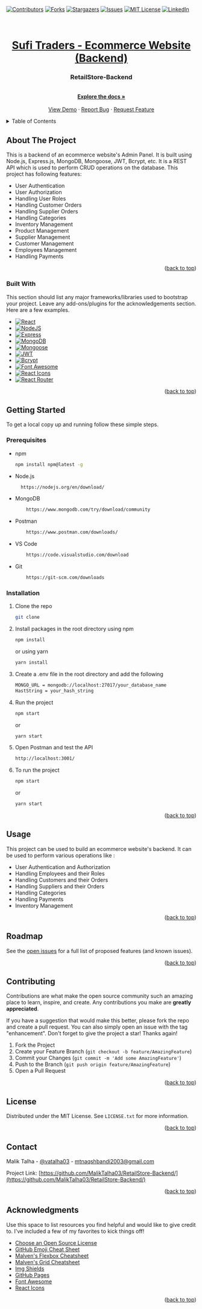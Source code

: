 <!-- Improved compatibility of back to top link: See: https://github.com/MalikTalha03/RetailStore-Backend/pull/73 -->

<a name="readme-top"></a>

[![Contributors][contributors-shield]][contributors-url]
[![Forks][forks-shield]][forks-url]
[![Stargazers][stars-shield]][stars-url]
[![Issues][issues-shield]][issues-url]
[![MIT License][license-shield]][license-url]
[![LinkedIn][linkedin-shield]][linkedin-url]

<br />
<div align="center">
  <a href="https://github.com/MalikTalha03/RetailStore-Backend">
    <h1 align="center">Sufi Traders - Ecommerce Website (Backend) </h1>
  </a>

  <h3 align="center">RetailStore-Backend</h3>

  <p align="center">
    <br />
    <a href="https://github.com/MalikTalha03/RetailStore-Backend"><strong>Explore the docs »</strong></a>
    <br />
    <br />
    <a href="https://github.com/MalikTalha03/RetailStore-Backend">View Demo</a>
    ·
    <a href="https://github.com/MalikTalha03/RetailStore-Backend/issues">Report Bug</a>
    ·
    <a href="https://github.com/MalikTalha03/RetailStore-Backend/issues">Request Feature</a>
  </p>
</div>

<!-- TABLE OF CONTENTS -->
<details>
  <summary>Table of Contents</summary>
  <ol>
    <li>
      <a href="#about-the-project">About The Project</a>
      <ul>
        <li><a href="#built-with">Built With</a></li>
      </ul>
    </li>
    <li>
      <a href="#getting-started">Getting Started</a>
      <ul>
        <li><a href="#prerequisites">Prerequisites</a></li>
        <li><a href="#installation">Installation</a></li>
      </ul>
    </li>
    <li><a href="#usage">Usage</a></li>
    <li><a href="#roadmap">Roadmap</a></li>
    <li><a href="#contributing">Contributing</a></li>
    <li><a href="#license">License</a></li>
    <li><a href="#contact">Contact</a></li>
    <li><a href="#acknowledgments">Acknowledgments</a></li>
  </ol>
</details>

<!-- ABOUT THE PROJECT -->

## About The Project

This is a backend of an ecommerce website's Admin Panel. It is built using Node.js, Express.js, MongoDB, Mongoose, JWT, Bcrypt, etc. It is a REST API which is used to perform CRUD operations on the database. This project has following features:

- User Authentication
- User Authorization
- Handling User Roles
- Handling Customer Orders
- Handling Supplier Orders
- Handling Categories
- Inventory Management
- Product Management
- Supplier Management
- Customer Management
- Employees Management
- Handling Payments

<p align="right">(<a href="#readme-top">back to top</a>)</p>

### Built With

This section should list any major frameworks/libraries used to bootstrap your project. Leave any add-ons/plugins for the acknowledgements section. Here are a few examples.

- [![React][React.js]][React-url]
- [![NodeJS][Node.js]][Node-url]
- [![Express][Express.js]][Express-url]
- [![MongoDB][MongoDB.js]][MongoDB-url]
- [![Mongoose][Mongoose.js]][Mongoose-url]
- [![JWT][JWT.js]][JWT-url]
- [![Bcrypt][Bcrypt.js]][Bcrypt-url]
- [![Font Awesome][Font-Awesome.js]][Font-Awesome-url]
- [![React Icons][React-Icons.js]][React-Icons-url]
- [![React Router][React-Router.js]][React-Router-url]

<p align="right">(<a href="#readme-top">back to top</a>)</p>

## Getting Started

To get a local copy up and running follow these simple steps.

### Prerequisites

- npm
  ```sh
  npm install npm@latest -g
  ```
- Node.js
  ```sh
    https://nodejs.org/en/download/
  ```
- MongoDB
  ```sh
      https://www.mongodb.com/try/download/community
  ```
- Postman
  ```sh
      https://www.postman.com/downloads/
  ```
- VS Code
  ```sh
      https://code.visualstudio.com/download
  ```
- Git
  ```sh
      https://git-scm.com/downloads
  ```

### Installation

1. Clone the repo
   ```sh
   git clone
   ```
2. Install packages in the root directory
   using npm
   ```sh
   npm install
   ```
   or using yarn
   ```sh
   yarn install
   ```
3. Create a .env file in the root directory and add the following
   ```sh
   MONGO_URL = mongodb://localhost:27017/your_database_name
   HastString = your_hash_string
   ```
4. Run the project
   ```sh
   npm start
   ```
   or
   ```sh
   yarn start
   ```
5. Open Postman and test the API
   ```sh
   http://localhost:3001/
   ```
6. To run the project
   ```sh
   npm start
   ```
   or
   ```sh
   yarn start
   ```

<p align="right">(<a href="#readme-top">back to top</a>)</p>

## Usage

This project can be used to build an ecommerce website's backend. It can be used to perform various operations like :

- User Authentication and Authorization
- Handling Employees and their Roles
- Handling Customers and their Orders
- Handling Suppliers and their Orders
- Handling Categories
- Handling Payments
- Inventory Management

<p align="right">(<a href="#readme-top">back to top</a>)</p>

<!-- ROADMAP -->

## Roadmap

See the [open issues](https://github.com/MalikTalha03/RetailStore-Backend/issues) for a full list of proposed features (and known issues).

<p align="right">(<a href="#readme-top">back to top</a>)</p>

<!-- CONTRIBUTING -->

## Contributing

Contributions are what make the open source community such an amazing place to learn, inspire, and create. Any contributions you make are **greatly appreciated**.

If you have a suggestion that would make this better, please fork the repo and create a pull request. You can also simply open an issue with the tag "enhancement".
Don't forget to give the project a star! Thanks again!

1. Fork the Project
2. Create your Feature Branch (`git checkout -b feature/AmazingFeature`)
3. Commit your Changes (`git commit -m 'Add some AmazingFeature'`)
4. Push to the Branch (`git push origin feature/AmazingFeature`)
5. Open a Pull Request

<p align="right">(<a href="#readme-top">back to top</a>)</p>

<!-- LICENSE -->

## License

Distributed under the MIT License. See `LICENSE.txt` for more information.

<p align="right">(<a href="#readme-top">back to top</a>)</p>

<!-- CONTACT -->

## Contact

Malik Talha - [@vatalha03](https://www.linkedin.com/in/vatalha03/) - mtnaqshbandi2003@gmail.com

Project Link: [https://github.com/MalikTalha03/RetailStore-Backend/](https://github.com/MalikTalha03/RetailStore-Backend/)

<p align="right">(<a href="#readme-top">back to top</a>)</p>

<!-- ACKNOWLEDGMENTS -->

## Acknowledgments

Use this space to list resources you find helpful and would like to give credit to. I've included a few of my favorites to kick things off!

- [Choose an Open Source License](https://choosealicense.com)
- [GitHub Emoji Cheat Sheet](https://www.webpagefx.com/tools/emoji-cheat-sheet)
- [Malven's Flexbox Cheatsheet](https://flexbox.malven.co/)
- [Malven's Grid Cheatsheet](https://grid.malven.co/)
- [Img Shields](https://shields.io)
- [GitHub Pages](https://pages.github.com)
- [Font Awesome](https://fontawesome.com)
- [React Icons](https://react-icons.github.io/react-icons/search)

<p align="right">(<a href="#readme-top">back to top</a>)</p>

<!-- MARKDOWN LINKS & IMAGES -->
<!-- https://www.markdownguide.org/basic-syntax/#reference-style-links -->

[contributors-shield]: https://img.shields.io/github/contributors/MalikTalha03/RetailStore-Backend.svg?style=for-the-badge
[contributors-url]: https://github.com/MalikTalha03/RetailStore-Backend/graphs/contributors
[forks-shield]: https://img.shields.io/github/forks/MalikTalha03/RetailStore-Backend.svg?style=for-the-badge
[forks-url]: https://github.com/MalikTalha03/RetailStore-Backend/network/members
[stars-shield]: https://img.shields.io/github/stars/MalikTalha03/RetailStore-Backend.svg?style=for-the-badge
[stars-url]: https://github.com/MalikTalha03/RetailStore-Backend/stargazers
[issues-shield]: https://img.shields.io/github/issues/MalikTalha03/RetailStore-Backend.svg?style=for-the-badge
[issues-url]: https://github.com/MalikTalha03/RetailStore-Backend/issues
[license-shield]: https://img.shields.io/github/license/MalikTalha03/RetailStore-Backend.svg?style=for-the-badge
[license-url]: https://github.com/MalikTalha03/RetailStore-Backend/blob/master/LICENSE.txt
[linkedin-shield]: https://img.shields.io/badge/-LinkedIn-black.svg?style=for-the-badge&logo=linkedin&colorB=555
[linkedin-url]: https://linkedin.com/in/MalikTalha03
[product-screenshot]: images/screenshot.png
[React.js]: https://img.shields.io/badge/React-20232A?style=for-the-badge&logo=react&logoColor=61DAFB
[React-url]: https://reactjs.org/
[Node.js]: https://img.shields.io/badge/Node.js-43853D?style=for-the-badge&logo=node.js&logoColor=white
[Node-url]: https://nodejs.org/en/
[Express.js]: https://img.shields.io/badge/Express.js-404D59?style=for-the-badge
[Express-url]: https://expressjs.com/
[MongoDB.js]: https://img.shields.io/badge/MongoDB-4EA94B?style=for-the-badge&logo=mongodb&logoColor=white
[MongoDB-url]: https://www.mongodb.com/
[Mongoose.js]: https://img.shields.io/badge/Mongoose-880000?style=for-the-badge&logo=mongoose&logoColor=white
[Mongoose-url]: https://mongoosejs.com/
[JWT.js]: https://img.shields.io/badge/JSON%20Web%20Tokens-000000?style=for-the-badge&logo=json-web-tokens&logoColor=white
[JWT-url]: https://jwt.io/
[Bcrypt.js]: https://img.shields.io/badge/Bcrypt-000000?style=for-the-badge&logo=bcrypt&logoColor=white
[Bcrypt-url]: https://www.npmjs.com/package/bcrypt
[Font-Awesome.js]: https://img.shields.io/badge/Font%20Awesome-339AF0?style=for-the-badge&logo=font-awesome&logoColor=white
[Font-Awesome-url]: https://fontawesome.com/
[React-Icons.js]: https://img.shields.io/badge/React%20Icons-61DAFB?style=for-the-badge&logo=react&logoColor=white
[React-Icons-url]: https://react-icons.github.io/react-icons/
[React-Router.js]: https://img.shields.io/badge/React%20Router-CA4245?style=for-the-badge&logo=react-router&logoColor=white
[React-Router-url]: https://reactrouter.com/
